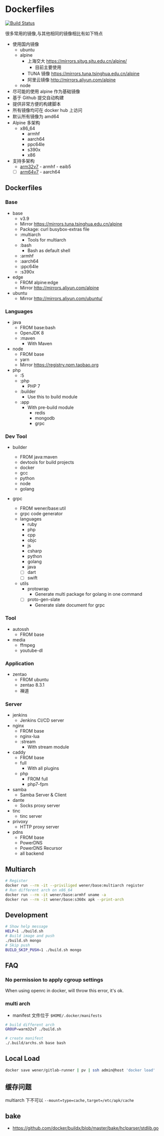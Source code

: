 # Dockerfiles

[![Build Status](https://travis-ci.org/wenerme/dockerfiles.svg?branch=master)](https://travis-ci.org/wenerme/dockerfiles)

很多常用的镜像,与其他相同的镜像相比有如下特点

* 使用国内镜像
  * ubuntu
  * alpine
    * 上海交大 https://mirrors.sjtug.sjtu.edu.cn/alpine/
      * 目前主要使用
    * TUNA 镜像 https://mirrors.tuna.tsinghua.edu.cn/alpine
    * 阿里云镜像 http://mirrors.aliyun.com/alpine
  * node
  <!--* maven-->
* 尽可能的使用 alpine 作为基础镜像
* 基于 Github 提交自动构建
* 提供非常方便的构建脚本
* 所有镜像均可在 docker hub 上访问
* 默认所有镜像为 amd64
* Alpine 多架构
  * x86_64
    * armhf
    * aarch64
    * ppc64le
    * s390x
    * x86
* 支持多架构
  * [arm32v7](https://hub.docker.com/orgs/warm32v7) - armhf - eaib5
  * [ ] [arm64v7](https://hub.docker.com/orgs/warm64v8) - aarch64

## Dockerfiles

### Base

* base
  * v3.9
  * Mirror https://mirrors.tuna.tsinghua.edu.cn/alpine
  * Package: curl busybox-extras file
  * :multiarch
    * Tools for multiarch
  * :bash
    * Bash as default shell
  * :armhf
  * :aarch64
  * :ppc64le
  * :s390x
* edge
  * FROM alpine:edge
  * Mirror http://mirrors.aliyun.com/alpine
* ubuntu
  * Mirror http://mirrors.aliyun.com/ubuntu/

### Languages

* java
  * FROM base:bash
  * OpenJDK 8
  * :maven
    * With Maven
* node
  * FROM base
  * yarn
  * Mirror https://registry.npm.taobao.org
* php
  * :5
  * :php
    * PHP 7
  * :builder
    * Use this to build module
  * :app
    * With pre-build module
      * redis
      * mongodb
      * grpc

### Dev Tool

* builder
  * FROM java:maven
  * devtools for build projects
  * docker
  * gcc
  * python
  * node
  * golang

* grpc
  * FROM wener/base:util
  * grpc code generator
  * languages
    * ruby
    * php
    * cpp
    * objc
    * js
    * csharp
    * python
    * golang
    * java
    * [ ] dart
    * [ ] swift
  * utils
    * protowrap
      * Generate multi package for golang in one command
    * [ ] proto-gen-slate
      * Generate slate document for grpc

### Tool

* autossh
  * FROM base
* media
  * ffmpeg
  * youtube-dl

### Application

* zentao
  * FROM ubuntu
  * zentao 8.3.1
  * 禅道

### Server

* jenkins
  * Jenkins CI/CD server
* nginx
  * FROM base
  * nginx-lua
  * :stream
    * With stream module
* caddy
  * FROM base
  * full
    * With all plugins
  * php
    * FROM full
    * php7-fpm
* samba
  * Samba Server & Client
* dante
  * Socks proxy server
* tinc
  * tinc server
* privoxy
  * HTTP proxy server
* pdns
  * FROM base
  * PowerDNS
  * PowerDNS Recursor
  * all backend

## Multiarch

```bash
# Register
docker run --rm -it --priviliged wener/base:multiarch register
# Run different arch on x86_64
docker run --rm -it wener/base:armhf uname -a
docker run --rm -it wener/base:s360x apk --print-arch
```

## Development

```bash
# Show help message
HELP=1 ./build.sh
# Build image and push
./build.sh mongo
# Skip push
BUILD_SKIP_PUSH=1 ./build.sh mongo
```

## FAQ

### No permission to apply cgroup settings

When using openrc in docker, will throw this error, it's ok.

### multi arch

* manifest 文件位于 `$HOME/.docker/manifests`

```bash
# build different arch
GROUP=warm32v7 ./build.sh

# create manifest
./.build/archs.sh base bash
```

## Local Load

```bash
docker save wener/gitlab-runner | pv | ssh admin@host 'docker load'
```

## 缓存问题

multiarch 下不可以 `--mount=type=cache,target=/etc/apk/cache`


## bake

- https://github.com/docker/buildx/blob/master/bake/hclparser/stdlib.go
